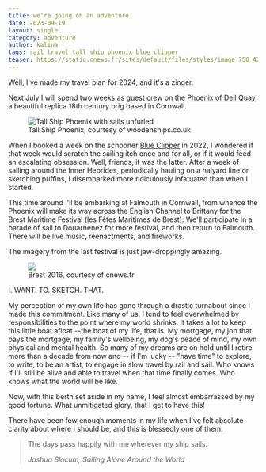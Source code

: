 ```yaml
---
title: we're going on an adventure
date: 2023-09-19
layout: single
category: adventure
author: kalina
tags: sail travel tall ship phoenix blue clipper
teaser: https://static.cnews.fr/sites/default/files/styles/image_750_422/public/000_Par2067402.jpg
---
```

Well, I've made my travel plan for 2024, and it's a zinger.

Next July I will spend two weeks as guest crew on the [Phoenix of Dell Quay](https://www.square-sail.com/phoenix/), a beautiful replica 18th century brig based in Cornwall.

<figure>
  <img src = "https://woodenships.co.uk/wp-content/uploads/2022/06/Tall-Ship-Phoenix.jpg" alt = "Tall Ship Phoenix with sails unfurled" />
  <figcaption>Tall Ship Phoenix, courtesy of woodenships.co.uk</figcaption>
</figure>

When I booked a week on the schooner [Blue Clipper](https://www.maybe-sailing.com/ship/blue-clipper/) in 2022, I wondered if that week would scratch the sailing itch once and for all, or if it would feed an escalating obsession. Well, friends, it was the latter. After a week of sailing around the Inner Hebrides, periodically hauling on a halyard line or sketching puffins,  I disembarked more ridiculously infatuated than when I started.

This time around I'll be embarking at Falmouth in Cornwall, from whence the Phoenix will make its way across the English Channel to Brittany for the Brest Maritime Festival (les Fêtes Maritimes de Brest). We'll participate in a parade of sail to Douarnenez for more festival, and then return to Falmouth. There will be live music, reenactments, and fireworks.

The imagery from the last festival is just jaw-droppingly amazing.

<figure>
  <img src="https://static.cnews.fr/sites/default/files/styles/image_750_422/public/000_Par2067402.jpg" />
  <figcaption>Brest 2016, courtesy of cnews.fr</figcaption>
</figure>
I. WANT. TO. SKETCH. THAT.

My perception of my own life has gone through a drastic turnabout since I made this commitment. Like many of us, I tend to feel overwhelmed by responsibilities to the point where my world shrinks. It takes a lot to keep this little boat afloat --the boat of my life, that is. My mortgage, my job that pays the mortgage, my family's wellbeing, my dog's peace of mind, my own physical and mental health. So many of my dreams are on hold until I retire more than a decade from now and -- if I'm lucky -- "have time" to explore, to write, to be an artist, to engage in slow travel by rail and sail. Who knows if I'll still be alive and able to travel when that time finally comes. Who knows what the world will be like.

Now, with this berth set aside in my name, I feel almost embarrassed by my good fortune. What unmitigated glory, that I get to have this!

There have been few enough moments in my life when I've felt absolute clarity about where I should be, and this is blessedly one of them.

>The days pass happily with me wherever my ship sails.
>
><cite>Joshua Slocum, Sailing Alone Around the World</cite>
